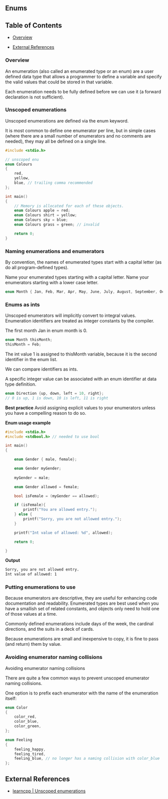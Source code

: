 ## Enums

## Table of Contents

- [Overview](#overview)


- [External References](#external-references)

### Overview

An enumeration (also called an enumerated type or an enum) are a user defined data type that allows a programmer to define a variable and specify the valid values that could be stored in that variable.

Each enumeration needs to be fully defined before we can use it (a forward declaration is not sufficient).

### Unscoped enumerations

Unscoped enumerations are defined via the enum keyword.

It is most common to define one enumerator per line, but in simple cases (where there are a small number of enumerators and no comments are needed), they may all be defined on a single line.



```c
#include <stdio.h>

// unscoped enu
enum Colours 
{   
    red, 
    yellow, 
    blue, // trailing comma recommended
};

int main()
{
    // Memory is allocated for each of these objects.
    enum Colours apple = red;
    enum Colours shirt = yellow;
    enum Colours sky = blue;
    enum Colours grass = green; // invalid

    return 0;
}
```

### Naming enumerations and enumerators
By convention, the names of enumerated types start with a capital letter (as do all program-defined types).

Name your enumerated types starting with a capital letter. Name your enumerators starting with a lower case letter.

```c
enum Month { Jan, Feb, Mar, Apr, May, June, July, August, September, October, November, December};
```

### Enums as ints

Unscoped enumerators will implicitly convert to integral values. Enumeration identifiers are treated as integer constants by the compiler.

The first month Jan in enum month is 0.

```c
enum Month thisMonth;
thisMonth = Feb;
```
The int value 1 is assigned to thisMonth variable, because it is the second identifier in the enum list.

We can compare identifiers as ints.

A specific integer value can be associated with an enum identifier at data type definition.

```c
enum Direction {up, down, left = 10, right}; 
// 0 is up, 1 is down, 10 is left, 11 is right
```
**Best practice**
Avoid assigning explicit values to your enumerators unless you have a compelling reason to do so.

**Enum usage example**
```c
#include <stdio.h>
#include <stdbool.h> // needed to use bool

int main()
{

    enum Gender { male, female};

    enum Gender myGender;
    
    myGender = male;

    enum Gender allowed = female;

    bool isFemale = (myGender == allowed);

    if (isFemale){
        printf("You are allowed entry.");
    } else {
        printf("Sorry, you are not allowed entry.");
    }

    printf("Int value of allowed: %d", allowed);

	return 0;

}
```

**Output**
```bash
Sorry, you are not allowed entry.
Int value of allowed: 1
```

### Putting enumerations to use

Because enumerators are descriptive, they are useful for enhancing code documentation and readability. Enumerated types are best used when you have a smallish set of related constants, and objects only need to hold one of those values at a time.

Commonly defined enumerations include days of the week, the cardinal directions, and the suits in a deck of cards.

Because enumerations are small and inexpensive to copy, it is fine to pass (and return) them by value.

### Avoiding enumerator naming collisions
Avoiding enumerator naming collisions

There are quite a few common ways to prevent unscoped enumerator naming collisions.

One option is to prefix each enumerator with the name of the enumeration itself:

```c
enum Color
{
    color_red,
    color_blue,
    color_green,
};

enum Feeling
{
    feeling_happy,
    feeling_tired,
    feeling_blue, // no longer has a naming collision with color_blue
};
```

## External References
- [learncpp | Unscoped enumerations](https://www.learncpp.com/cpp-tutorial/unscoped-enumerations/)